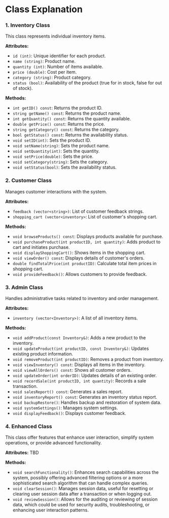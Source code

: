 # Class Explanation

### 1. **Inventory Class**
This class represents individual inventory items.

**Attributes:**
- `id (int)`: Unique identifier for each product.
- `name (string)`: Product name.
- `quantity (int)`: Number of items available.
- `price (double)`: Cost per item.
- `category (string)`: Product category.
- `status (bool)`: Availability of the product (true for in stock, false for out of stock).

**Methods:**
- `int getID() const`: Returns the product ID.
- `string getName() const`: Returns the product name.
- `int getQuantity() const`: Returns the quantity available.
- `double getPrice() const`: Returns the price.
- `string getCategory() const`: Returns the category.
- `bool getStatus() const`: Returns the availability status.
- `void setID(int)`: Sets the product ID.
- `void setName(string)`: Sets the product name.
- `void setQuantity(int)`: Sets the quantity.
- `void setPrice(double)`: Sets the price.
- `void setCategory(string)`: Sets the category.
- `void setStatus(bool)`: Sets the availability status.

### 2. **Customer Class**
Manages customer interactions with the system.

**Attributes:**
- `feedback (vector<string>)`: List of customer feedback strings.
- `shopping_cart (vector<inventory>`: List of customer's shopping cart.

**Methods:**
- `void browseProducts() const`: Displays products available for purchase.
- `void purchaseProduct(int productID, int quantity)`: Adds product to cart and initiates purchase.
- `void displayShoppingCart()`: Shows items in the shopping cart.
- `void viewOrder() const`: Displays details of customer's orders.
- `double findTotalPrice(int productID)`: Calculate total item prices in shopping cart.
- `void provideFeedback()`: Allows customers to provide feedback.

### 3. **Admin Class**
Handles administrative tasks related to inventory and order management.

**Attributes:**
- `inventory (vector<Inventory>)`: A list of all inventory items.

**Methods:**
- `void addProduct(const Inventory&)`: Adds a new product to the inventory.
- `void updateProduct(int productID, const Inventory&)`: Updates existing product information.
- `void removeProduct(int productID)`: Removes a product from inventory.
- `void viewInventory() const`: Displays all items in the inventory.
- `void viewAllOrders() const`: Shows all customer orders.
- `void updateOrder(int orderID)`: Updates details of an existing order.
- `void recordSale(int productID, int quantity)`: Records a sale transaction.
- `void salesReport() const`: Generates a sales report.
- `void inventoryReport() const`: Generates an inventory status report.
- `void backupRestore()`: Handles backup and restoration of system data.
- `void systemSettings()`: Manages system settings.
- `void displayFeedback()`: Displays customer feedback.

### 4. Enhanced Class
This class offer features that enhance user interaction, simplify system operations, or provide advanced functionality.

**Attributes:**
TBD

**Methods:**
- `void searchFunctionality()`: Enhances search capabilities across the system, possibly offering advanced filtering options or a more sophisticated search algorithm that can handle complex queries.
- `void clearSession()`: Manages session data, useful for resetting or clearing user session data after a transaction or when logging out.
- `void reviewSession()`: Allows for the auditing or reviewing of session data, which could be used for security audits, troubleshooting, or enhancing user interaction patterns.
